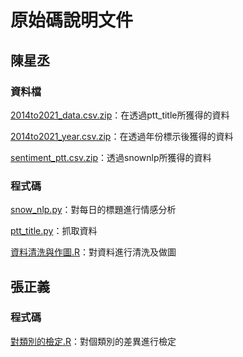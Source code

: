 # 原始碼說明文件

## 陳星丞
### 資料檔
[2014to2021_data.csv.zip](./2014to2021_data.csv.zip)：在透過ptt_title所獲得的資料

[2014to2021_year.csv.zip](./2014to2021_year.csv.zip)：在透過年份標示後獲得的資料

[sentiment_ptt.csv.zip](./sentiment_ptt.csv.zip)：透過snownlp所獲得的資料
### 程式碼
[snow_nlp.py](./snow_nlp.py)：對每日的標題進行情感分析

[ptt_title.py](./ptt_title.py)：抓取資料

[資料清洗與作圖.R](./資料清洗與作圖.R)：對資料進行清洗及做圖

## 張正義
### 程式碼
[對類別的檢定.R](./對類別的檢定.R)：對個類別的差異進行檢定
